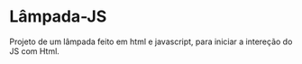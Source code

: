 # Lâmpada-JS
Projeto de um lâmpada feito em html e javascript, para iniciar a intereção do JS com Html.
